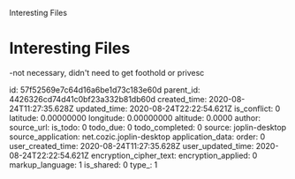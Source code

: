 Interesting Files

# Interesting Files
-not necessary, didn't need to get foothold or privesc



id: 57f52569e7c64d16a6be1d73c183e60d
parent_id: 4426326cd74d41c0bf23a332b81db60d
created_time: 2020-08-24T11:27:35.628Z
updated_time: 2020-08-24T22:22:54.621Z
is_conflict: 0
latitude: 0.00000000
longitude: 0.00000000
altitude: 0.0000
author: 
source_url: 
is_todo: 0
todo_due: 0
todo_completed: 0
source: joplin-desktop
source_application: net.cozic.joplin-desktop
application_data: 
order: 0
user_created_time: 2020-08-24T11:27:35.628Z
user_updated_time: 2020-08-24T22:22:54.621Z
encryption_cipher_text: 
encryption_applied: 0
markup_language: 1
is_shared: 0
type_: 1